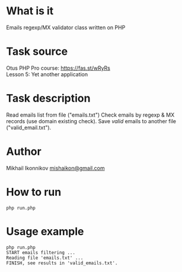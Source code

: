 # What is it
Emails regexp/MX validator class written on PHP

# Task source
Otus PHP Pro course: https://fas.st/wRyRs  
Lesson 5: Yet another application

# Task description
Read emails list from file ("emails.txt")
Check emails by regexp & MX records (use domain existing check).
Save *valid* emails to another file ("valid_email.txt").

# Author
Mikhail Ikonnikov <mishaikon@gmail.com>

# How to run
```
php run.php
```

# Usage example
```
php run.php
START emails filtering ...
Reading file 'emails.txt' ...
FINISH, see results in 'valid_emails.txt'.
```
